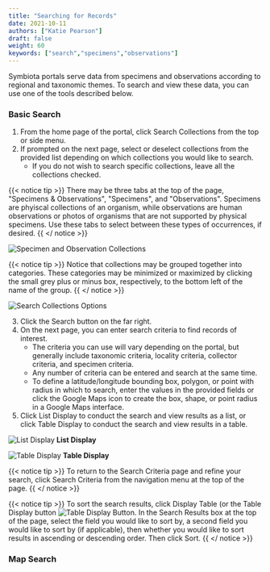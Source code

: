 ```yaml
---
title: "Searching for Records"
date: 2021-10-11
authors: ["Katie Pearson"]
draft: false
weight: 60
keywords: ["search","specimens","observations"]
---
```


Symbiota portals serve data from specimens and observations according to regional and taxonomic themes. To search and view these data, you can use one of the tools described below.

### Basic Search

1. From the home page of the portal, click Search Collections from the top or side menu.
2. If prompted on the next page, select or deselect collections from the provided list depending on which collections you would like to search.
      * If you do not wish to search specific collections, leave all the collections checked.

{{< notice tip >}}
  There may be three tabs at the top of the page, "Specimens & Observations", "Specimens", and "Observations". Specimens are phyiscal collections of an organism, while observations are human observations or photos of organisms that are not supported by physical specimens. Use these tabs to select between these types of occurrences, if desired.
{{ </ notice >}}

![Specimen and Observation Collections](/symbiota-docs/static/images/search2.PNG)

{{< notice tip >}}
  Notice that collections may be grouped together into categories. These categories may be minimized or maximized by clicking the small grey plus or minus box, respectively, to the bottom left of the name of the group.
{{ </ notice >}}

![Search Collections Options](/symbiota-docs/static/images/search1.PNG)

3. Click the Search button on the far right.
4. On the next page, you can enter search criteria to find records of interest.
      * The criteria you can use will vary depending on the portal, but generally include taxonomic criteria, locality criteria, collector criteria, and specimen criteria.
      * Any number of criteria can be entered and search at the same time.
      * To define a latitude/longitude bounding box, polygon, or point with radius in which to search, enter the values in the provided fields or click the Google Maps icon to create the box, shape, or point radius in a Google Maps interface.
5. Click List Display to conduct the search and view results as a list, or click Table Display to conduct the search and view results in a table.

![List Display](/symbiota-docs/static/images/search3.PNG)
**List Display**

![Table Display](/symbiota-docs/static/images/search4.PNG)
**Table Display**

{{< notice tip >}}
  To return to the Search Criteria page and refine your search, click Search Criteria from the navigation menu at the top of the page.
{{ </ notice >}}

{{< notice tip >}}
   To sort the search results, click Display Table (or the Table Display button ![Table Display Button](/symbiota-docs/static/images/tabledisplaybutton.PNG). In the Search Results box at the top of the page, select the field you would like to sort by, a second field you would like to sort by (if applicable), then whether you would like to sort results in ascending or descending order. Then click Sort.
{{ </ notice >}}

### Map Search

